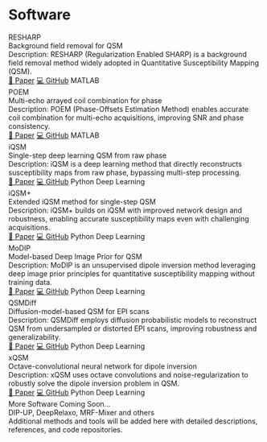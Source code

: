 # Software

<div class="software-list">

  <div class="software-card">
    <div class="software-title">RESHARP</div>
    <div class="software-authors">Background field removal for QSM</div>
    <div class="software-venue">Description: RESHARP (Regularization Enabled SHARP) is a background field removal method widely adopted in Quantitative Susceptibility Mapping (QSM).</div>
    <div class="software-actions">
      <a class="software-btn action" href="https://doi.org/10.1002/mrm.24765" target="_blank">📄 Paper</a>
      <a class="software-btn action" href="#" target="_blank">💻 GitHub</a>
      <span class="software-tag matlab">MATLAB</span>
    </div>
  </div>

  <div class="software-card">
    <div class="software-title">POEM</div>
    <div class="software-authors">Multi-echo arrayed coil combination for phase</div>
    <div class="software-venue">Description: POEM (Phase-Offsets Estimation Method) enables accurate coil combination for multi-echo acquisitions, improving SNR and phase consistency.</div>
    <div class="software-actions">
      <a class="software-btn action" href="#" target="_blank">📄 Paper</a>
      <a class="software-btn action" href="#" target="_blank">💻 GitHub</a>
      <span class="software-tag matlab">MATLAB</span>
    </div>
  </div>

  <div class="software-card">
    <div class="software-title">iQSM</div>
    <div class="software-authors">Single-step deep learning QSM from raw phase</div>
    <div class="software-venue">Description: iQSM is a deep learning method that directly reconstructs susceptibility maps from raw phase, bypassing multi-step processing.</div>
    <div class="software-actions">
      <a class="software-btn action" href="#" target="_blank">📄 Paper</a>
      <a class="software-btn action" href="#" target="_blank">💻 GitHub</a>
      <span class="software-tag python">Python</span>
      <span class="software-tag dl">Deep Learning</span>
    </div>
  </div>

  <div class="software-card">
    <div class="software-title">iQSM+</div>
    <div class="software-authors">Extended iQSM method for single-step QSM</div>
    <div class="software-venue">Description: iQSM+ builds on iQSM with improved network design and robustness, enabling accurate susceptibility maps even with challenging acquisitions.</div>
    <div class="software-actions">
      <a class="software-btn action" href="#" target="_blank">📄 Paper</a>
      <a class="software-btn action" href="#" target="_blank">💻 GitHub</a>
      <span class="software-tag python">Python</span>
      <span class="software-tag dl">Deep Learning</span>
    </div>
  </div>

  <div class="software-card">
    <div class="software-title">MoDIP</div>
    <div class="software-authors">Model-based Deep Image Prior for QSM</div>
    <div class="software-venue">Description: MoDIP is an unsupervised dipole inversion method leveraging deep image prior principles for quantitative susceptibility mapping without training data.</div>
    <div class="software-actions">
      <a class="software-btn action" href="#" target="_blank">📄 Paper</a>
      <a class="software-btn action" href="#" target="_blank">💻 GitHub</a>
      <span class="software-tag python">Python</span>
      <span class="software-tag dl">Deep Learning</span>
    </div>
  </div>

  <div class="software-card">
    <div class="software-title">QSMDiff</div>
    <div class="software-authors">Diffusion-model-based QSM for EPI scans</div>
    <div class="software-venue">Description: QSMDiff employs diffusion probabilistic models to reconstruct QSM from undersampled or distorted EPI scans, improving robustness and generalizability.</div>
    <div class="software-actions">
      <a class="software-btn action" href="#" target="_blank">📄 Paper</a>
      <a class="software-btn action" href="#" target="_blank">💻 GitHub</a>
      <span class="software-tag python">Python</span>
      <span class="software-tag dl">Deep Learning</span>
    </div>
  </div>

  <div class="software-card">
    <div class="software-title">xQSM</div>
    <div class="software-authors">Octave-convolutional neural network for dipole inversion</div>
    <div class="software-venue">Description: xQSM uses octave convolutions and noise-regularization to robustly solve the dipole inversion problem in QSM.</div>
    <div class="software-actions">
      <a class="software-btn action" href="#" target="_blank">📄 Paper</a>
      <a class="software-btn action" href="#" target="_blank">💻 GitHub</a>
      <span class="software-tag python">Python</span>
      <span class="software-tag dl">Deep Learning</span>
    </div>
  </div>

  <div class="software-card">
    <div class="software-title">More Software Coming Soon...</div>
    <div class="software-authors">DIP-UP, DeepRelaxo, MRF-Mixer and others</div>
    <div class="software-venue">Additional methods and tools will be added here with detailed descriptions, references, and code repositories.</div>
  </div>

</div>